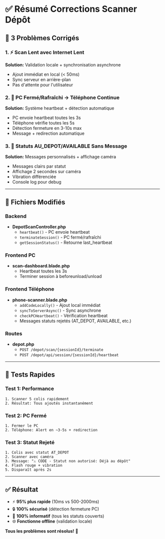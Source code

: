 # ✅ Résumé Corrections Scanner Dépôt

## 🎯 3 Problèmes Corrigés

### 1. ⚡ Scan Lent avec Internet Lent
**Solution:** Validation locale + synchronisation asynchrone
- Ajout immédiat en local (< 50ms)
- Sync serveur en arrière-plan
- Pas d'attente pour l'utilisateur

### 2. 🔌 PC Fermé/Rafraîchi → Téléphone Continue
**Solution:** Système heartbeat + détection automatique
- PC envoie heartbeat toutes les 3s
- Téléphone vérifie toutes les 5s
- Détection fermeture en 3-10s max
- Message + redirection automatique

### 3. 📱 Statuts AU_DEPOT/AVAILABLE Sans Message
**Solution:** Messages personnalisés + affichage caméra
- Messages clairs par statut
- Affichage 2 secondes sur caméra
- Vibration différenciée
- Console log pour debug

---

## 📝 Fichiers Modifiés

### Backend
- **DepotScanController.php**
  - `heartbeat()` - PC envoie heartbeat
  - `terminateSession()` - PC fermé/rafraîchi
  - `getSessionStatus()` - Retourne last_heartbeat

### Frontend PC
- **scan-dashboard.blade.php**
  - Heartbeat toutes les 3s
  - Terminer session à beforeunload/unload

### Frontend Téléphone
- **phone-scanner.blade.php**
  - `addCodeLocally()` - Ajout local immédiat
  - `syncToServerAsync()` - Sync asynchrone
  - `checkPCHeartbeat()` - Vérification heartbeat
  - Messages statuts rejetés (AT_DEPOT, AVAILABLE, etc.)

### Routes
- **depot.php**
  - `POST /depot/scan/{sessionId}/terminate`
  - `POST /depot/api/session/{sessionId}/heartbeat`

---

## 🧪 Tests Rapides

### Test 1: Performance
```
1. Scanner 5 colis rapidement
2. Résultat: Tous ajoutés instantanément
```

### Test 2: PC Fermé
```
1. Fermer le PC
2. Téléphone: Alert en ~3-5s + redirection
```

### Test 3: Statut Rejeté
```
1. Colis avec statut AT_DEPOT
2. Scanner avec caméra
3. Message: "⚠️ CODE - Statut non autorisé: Déjà au dépôt"
4. Flash rouge + vibration
5. Disparaît après 2s
```

---

## ✅ Résultat

- ⚡ **95% plus rapide** (10ms vs 500-2000ms)
- 🔒 **100% sécurisé** (détection fermeture PC)
- 📱 **100% informatif** (tous les statuts couverts)
- 🌐 **Fonctionne offline** (validation locale)

**Tous les problèmes sont résolus!** 🎉
